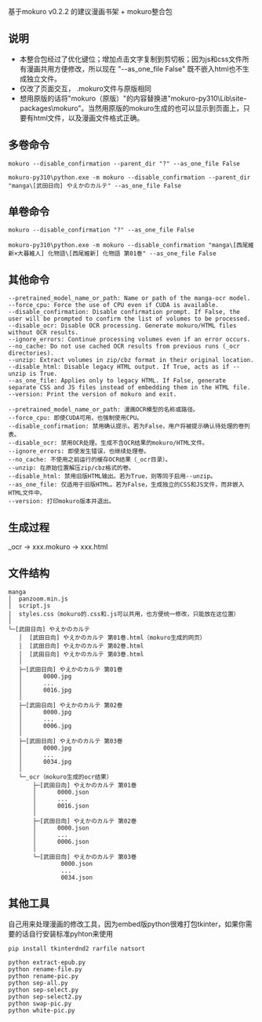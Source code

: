 基于mokuro v0.2.2
的建议漫画书架 + mokuro整合包

## 说明
- 本整合包经过了优化键位；增加点击文字复制到剪切板；因为js和css文件所有漫画共用方便修改，所以现在 "--as_one_file False" 既不嵌入html也不生成独立文件。
- 仅改了页面交互， .mokuro文件与原版相同
- 想用原版的话将"mokuro（原版）"的内容替换进"mokuro-py310\Lib\site-packages\mokuro"。当然用原版的mokuro生成的也可以显示到页面上，只要有html文件，以及漫画文件格式正确。


## 多卷命令
```
mokuro --disable_confirmation --parent_dir "?" --as_one_file False
```
```
mokuro-py310\python.exe -m mokuro --disable_confirmation --parent_dir "manga\[武田日向] やえかのカルテ" --as_one_file False
```

## 单卷命令
```
mokuro --disable_confirmation "?" --as_one_file False
```
```
mokuro-py310\python.exe -m mokuro --disable_confirmation "manga\[西尾維新×大暮維人] 化物語\[西尾維新] 化物語 第01巻" --as_one_file False
```

## 其他命令
```
--pretrained_model_name_or_path: Name or path of the manga-ocr model.
--force_cpu: Force the use of CPU even if CUDA is available.
--disable_confirmation: Disable confirmation prompt. If False, the user will be prompted to confirm the list of volumes to be processed.
--disable_ocr: Disable OCR processing. Generate mokuro/HTML files without OCR results.
--ignore_errors: Continue processing volumes even if an error occurs.
--no_cache: Do not use cached OCR results from previous runs (_ocr directories).
--unzip: Extract volumes in zip/cbz format in their original location.
--disable_html: Disable legacy HTML output. If True, acts as if --unzip is True.
--as_one_file: Applies only to legacy HTML. If False, generate separate CSS and JS files instead of embedding them in the HTML file.
--version: Print the version of mokuro and exit.
```
```
--pretrained_model_name_or_path: 漫画OCR模型的名称或路径。
--force_cpu: 即使CUDA可用，也强制使用CPU。
--disable_confirmation: 禁用确认提示。若为False，用户将被提示确认待处理的卷列表。
--disable_ocr: 禁用OCR处理。生成不含OCR结果的mokuro/HTML文件。
--ignore_errors: 即使发生错误，也继续处理卷。
--no_cache: 不使用之前运行的缓存OCR结果（_ocr目录）。
--unzip: 在原始位置解压zip/cbz格式的卷。
--disable_html: 禁用旧版HTML输出。若为True，则等同于启用--unzip。
--as_one_file: 仅适用于旧版HTML。若为False，生成独立的CSS和JS文件，而非嵌入HTML文件中。
--version: 打印mokuro版本并退出。
```


## 生成过程
_ocr → xxx.mokuro → xxx.html


## 文件结构
```
manga
│  panzoom.min.js
│  script.js
│  styles.css（mokuro的.css和.js可以共用，也方便统一修改，只能放在这位置）
│
└─[武田日向] やえかのカルテ
   │  [武田日向] やえかのカルテ 第01巻.html（mokuro生成的网页）
   │  [武田日向] やえかのカルテ 第02巻.html
   │  [武田日向] やえかのカルテ 第03巻.html
   │
   ├─[武田日向] やえかのカルテ 第01巻
   │      0000.jpg
   │      ...
   │      0016.jpg
   │
   ├─[武田日向] やえかのカルテ 第02巻
   │      0000.jpg
   │      ...
   │      0006.jpg
   │
   ├─[武田日向] やえかのカルテ 第03巻
   │      0000.jpg
   │      ...
   │      0034.jpg
   │
   └─_ocr（mokuro生成的ocr结果）
       ├─[武田日向] やえかのカルテ 第01巻
       │      0000.json
       │      ...
       │      0016.json
       │
       ├─[武田日向] やえかのカルテ 第02巻
       │      0000.json
       │      ...
       │      0006.json
       │
       └─[武田日向] やえかのカルテ 第03巻
               0000.json
               ...
               0034.json 
```

## 其他工具
自己用来处理漫画的修改工具，因为embed版python很难打包tkinter，如果你需要的话自行安装标准pyhton来使用
```
pip install tkinterdnd2 rarfile natsort
```
```
python extract-epub.py
python rename-file.py
python rename-pic.py
python sep-all.py
python sep-select.py
python sep-select2.py
python swap-pic.py
python white-pic.py
```